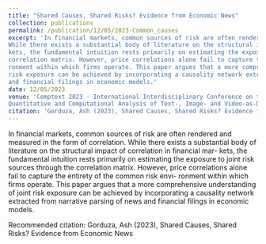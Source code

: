 ```yaml
---
title: "Shared Causes, Shared Risks? Evidence from Economic News"
collection: publications
permalink: /publication/12/05/2023-Common_causes
excerpt: 'In financial markets, common sources of risk are often rendered and measured in the form of correlation.
While there exists a substantial body of literature on the structural impact of correlation in financial mar-
kets, the fundamental intuition rests primarily on estimating the exposure to joint risk sources through the
correlation matrix. However, price correlations alone fail to capture the entirety of the common risk envi-
ronment within which firms operate. This paper argues that a more comprehensive understanding of joint
risk exposure can be achieved by incorporating a causality network extracted from narrative parsing of news
and financial filings in economic models.'
date: 12/05/2023
venue: 'Comptext 2023 - International Interdisciplinary Conference on the
Quantitative and Computational Analysis of Text-, Image- and Video-as-Data'
citation: 'Gorduza, Ash (2023), Shared Causes, Shared Risks? Evidence from Economic News'
---
```

In financial markets, common sources of risk are often rendered and measured in the form of correlation.
While there exists a substantial body of literature on the structural impact of correlation in financial mar-
kets, the fundamental intuition rests primarily on estimating the exposure to joint risk sources through the
correlation matrix. However, price correlations alone fail to capture the entirety of the common risk envi-
ronment within which firms operate. This paper argues that a more comprehensive understanding of joint
risk exposure can be achieved by incorporating a causality network extracted from narrative parsing of news
and financial filings in economic models.

Recommended citation: Gorduza, Ash (2023), Shared Causes, Shared Risks? Evidence from Economic News